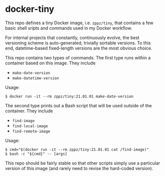 # docker-tiny

This repo defines a tiny Docker image, i.e. `zppz/tiny`, that contains a few basic shell sripts and commands used in my Docker workflow.

For internal projects that constantly, continuously evolve, the best versioning scheme is auto-generated, trivially sortable versions. To this end, datetime-based fixed-length versions are the most obvious choice.

This repo contains two types of commands. The first type runs within a container based on this image. They include

- `make-date-version`
- `make-datetime-version`

Usage:

```
$ docker run -it --rm zppz/tiny:21.01.01 make-date-version
```

The second type prints out a Bash script that will be used outside of the container. They include

- `find-image`
- `find-local-image`
- `find-remote-image`

Usage:

```
$ cmd="$(docker run -it --rm zppz/tiny:21.01.01 cat /find-image)"
$ bash -c "${cmd}" -- [args]
```

This repo should be fairly stable so that other scripts simply use a particular version of this image (and rarely need to revise the hard-coded version).
